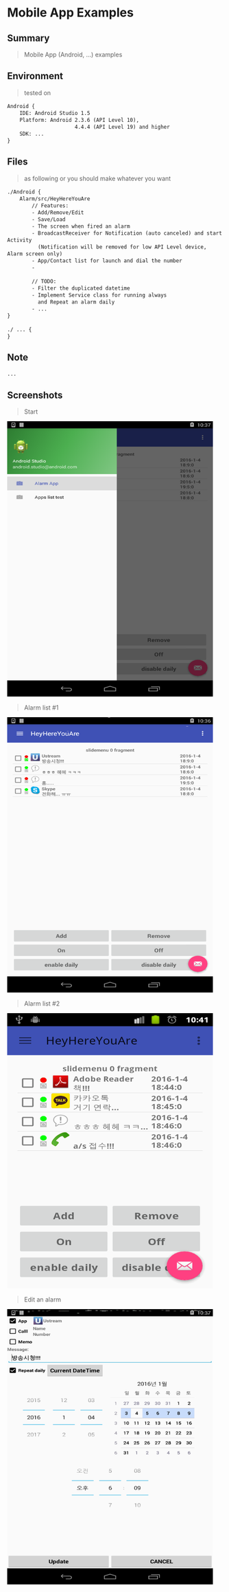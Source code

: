 Mobile App Examples
===============


Summary
----------
> Mobile App (Android, ...) examples


Environment
----------
> tested on

    Android {
        IDE: Android Studio 1.5
        Platform: Android 2.3.6 (API Level 10),
                          4.4.4 (API Level 19) and higher
        SDK: ...
    }


Files
----------
> as following or you should make whatever you want

    ./Android {
        Alarm/src/HeyHereYouAre
            // Features:
            - Add/Remove/Edit
            - Save/Load
            - The screen when fired an alarm
            - BroadcastReceiver for Notification (auto canceled) and start Activity
              (Notification will be removed for low API Level device, Alarm screen only)
            - App/Contact list for launch and dial the number
            -

            // TODO:
            - Filter the duplicated datetime
            - Implement Service class for running always
              and Repeat an alarm daily
            - ...
    }

    ./ ... {
    }
	  

Note
----------
>
	...



Screenshots
----------

> Start

<img src="https://github.com/godmode2k/mobile_app_examples/raw/master/Android/Alarm/screenshots/screenshot_01.png" alt="alt text" width="480" height="640">

> Alarm list #1

<img src="https://github.com/godmode2k/mobile_app_examples/raw/master/Android/Alarm/screenshots/screenshot_02.png" alt="alt text" width="480" height="640">

> Alarm list #2

<img src="https://github.com/godmode2k/mobile_app_examples/raw/master/Android/Alarm/screenshots/screenshot_03.png" alt="alt text" width="480" height="640">

> Edit an alarm

<img src="https://github.com/godmode2k/mobile_app_examples/raw/master/Android/Alarm/screenshots/screenshot_04.png" alt="alt text" width="480" height="640">


